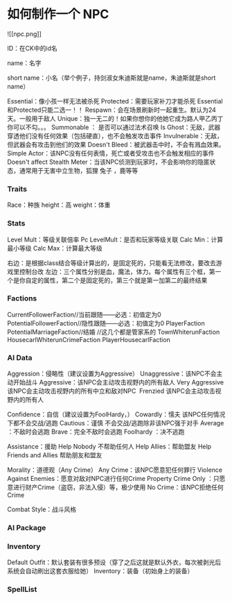 # 如何制作一个 NPC


![[npc.png]]


ID：在CK中的id名

name：名字

short name：小名（举个例子，持剑淑女朱迪斯就是name，朱迪斯就是short name）

Essential：像小孩一样无法被杀死
Protected：需要玩家补刀才能杀死
Essential和Protected只能二选一！！
Respawn：会在场景刷新时一起重生。默认为24天。一般用于敌人
Unique：独一无二的！如果你想你的他她它成为路人甲乙丙丁你可以不勾。。。
Summonable ： 是否可以通过法术召唤
Is Ghost：无敌，武器穿透他们没有任何效果（包括硬直），也不会触发攻击事件
Invulnerable：无敌，但武器会有攻击到他们的效果
Doesn't Bleed：被武器击中时，不会有溅血效果。
Simple Actor：该NPC没有任何表情，死亡或者受攻击也不会触发相应的事件
Doesn't affect Stealth Meter：当该NPC侦测到玩家时，不会影响你的隐匿状态，通常用于无害中立生物，狐狸 兔子 ，鹿等等

### Traits

Race：种族
height：高
weight：体重

### Stats

Level Mult：等级关联倍率
Pc LevelMult：是否和玩家等级关联
Calc Min：计算最小等级
Calc Max：计算最大等级

右边：是根据class结合等级计算出的，是固定死的，只能看无法修改，要改去游戏里控制台改
左边：三个属性分别是血，魔法，体力。每个属性有三个框，第一个是你自定的属性，第二个是固定死的，第三个就是第一加第二的最终结果

### Factions

CurrentFollowerFaction//当前跟随——必选：初值定为0
PotentialFollowerFaction//隐性跟随——必选：初值定为0
PlayerFaction
PotentialMarriageFaction//结婚
//这几个都是管家系的
TownWhiterunFaction
HousecarlWhiterunCrimeFaction
PlayerHousecarlFaction

### AI Data

Aggression：侵略性（建议设置为Aggressive）
Unaggressive：该NPC不会主动开始战斗
Aggressive：该NPC会主动攻击视野内的所有敌人
Very Aggressive 该NPC会主动攻击视野内的所有中立和敌对NPC 
Frenzied 该NPC会主动攻击视野内的所有人

Confidence：自信（建议设置为FoolHardy，）
Cowardly：懦夫 该NPC任何情况下都不会交战/逃跑
Cautious：谨慎 不会交战/逃跑除非该NPC强于对手
Average ：不敌时会逃跑
Brave：完全不敌时会逃跑
Foolhardy ：决不逃跑

Assistance：援助
Help Nobody 不帮助任何人
Help Allies：帮助盟友
Help Friends and Allies 帮助朋友和盟友

Morality：道德观（Any Crime）
Any Crime：该NPC愿意犯任何罪行
Violence Against Enemies：愿意对敌对NPC进行任何Crime
Property Crime Only ：只愿意进行财产Crime（盗窃，非法入侵）等，极少使用
No Crime：该NPC拒绝任何Crime

Combat Style：战斗风格



### AI Package


### Inventory

Default Outfit：默认套装有很多预设（穿了之后这就是默认外衣，每次被剥光后系统会自动刷出这套衣服给她）
Inventory：装备（初始身上的装备）

### SpellList

